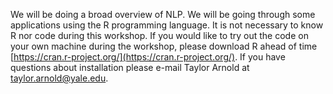 We will be doing a broad overview of NLP. We will be going through some
applications using the R programming language. It is not necessary to 
know R nor code during this workshop. If you would like to try out the
code on your own machine during the workshop, please download R ahead
of time [https://cran.r-project.org/](https://cran.r-project.org/).
If you have questions about installation please e-mail Taylor Arnold
at taylor.arnold@yale.edu. 
